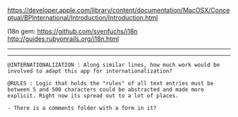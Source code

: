 https://developer.apple.com/library/content/documentation/MacOSX/Conceptual/BPInternational/Introduction/Introduction.html

I18n gem:
  https://github.com/svenfuchs/i18n
  http://guides.rubyonrails.org/i18n.html



  ____________________________________________________________________________________
  ____________________________________________________________________________________


    @INTERNATIONALIZATION : Along similar lines, how much work would be involved to adapt this app for internationalization?

    @RULES : Logic that holds the "rules" of all text entries must be between 5 and 500 characters could be abstracted and made more explicit. Right now its spread out to a lot of places.

    - There is a comments folder with a form in it?
